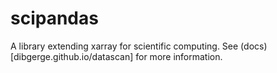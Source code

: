 
# scipandas

A library extending xarray for scientific computing. See (docs)[dibgerge.github.io/datascan] for more information.


